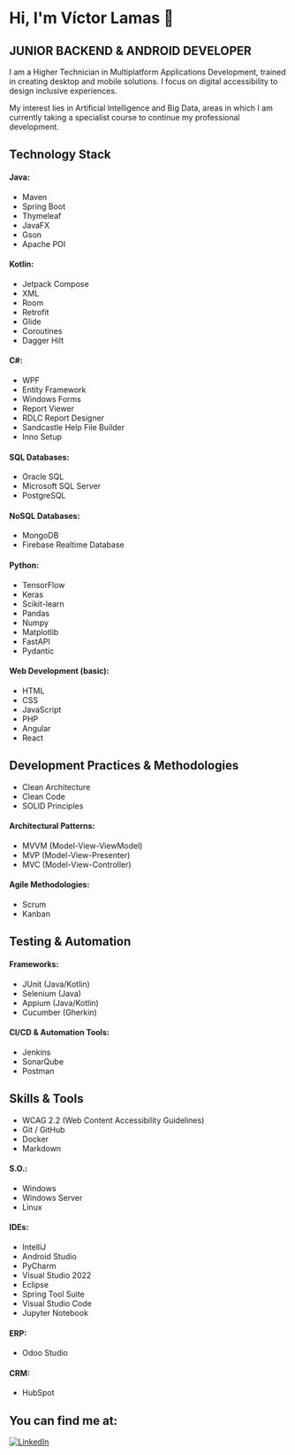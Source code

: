 # Hi, I'm Víctor Lamas 👋
## JUNIOR BACKEND & ANDROID DEVELOPER

I am a Higher Technician in Multiplatform Applications Development, trained in creating desktop and mobile solutions. I focus on digital accessibility to design inclusive experiences.

My interest lies in Artificial Intelligence and Big Data, areas in which I am currently taking a specialist course to continue my professional development.

## Technology Stack
#### Java:
- Maven
- Spring Boot
- Thymeleaf
- JavaFX
- Gson
- Apache POI
#### Kotlin:
- Jetpack Compose
- XML
- Room
- Retrofit
- Glide
- Coroutines
- Dagger Hilt
#### C#:
- WPF
- Entity Framework
- Windows Forms
- Report Viewer
- RDLC Report Designer
- Sandcastle Help File Builder
- Inno Setup
#### SQL Databases:
- Oracle SQL
- Microsoft SQL Server
- PostgreSQL
#### NoSQL Databases:
- MongoDB
- Firebase Realtime Database
#### Python:
- TensorFlow
- Keras
- Scikit-learn
- Pandas
- Numpy
- Matplotlib
- FastAPI
- Pydantic
#### Web Development (basic):
- HTML
- CSS
- JavaScript
- PHP
- Angular
- React

## Development Practices & Methodologies
- Clean Architecture
- Clean Code
- SOLID Principles
#### Architectural Patterns:
- MVVM (Model-View-ViewModel)
- MVP (Model-View-Presenter)
- MVC (Model-View-Controller)
#### Agile Methodologies:
- Scrum
- Kanban

## Testing & Automation
#### Frameworks:
- JUnit (Java/Kotlin)
- Selenium (Java)
- Appium (Java/Kotlin)
- Cucumber (Gherkin)
#### CI/CD & Automation Tools:
- Jenkins
- SonarQube
- Postman

## Skills & Tools
- WCAG 2.2 (Web Content Accessibility Guidelines)
- Git / GitHub
- Docker
- Markdown
#### S.O.:
- Windows
- Windows Server
- Linux
#### IDEs:
- IntelliJ
- Android Studio
- PyCharm
- Visual Studio 2022
- Eclipse
- Spring Tool Suite
- Visual Studio Code
- Jupyter Notebook
#### ERP:
- Odoo Studio
#### CRM:
- HubSpot

## You can find me at:

[![LinkedIn](https://img.shields.io/badge/LinkedIn-VictorLT91-0077B5?style=for-the-badge&logo=linkedin&logoColor=white&labelColor=101010)](https://www.linkedin.com/in/victorlt91)
